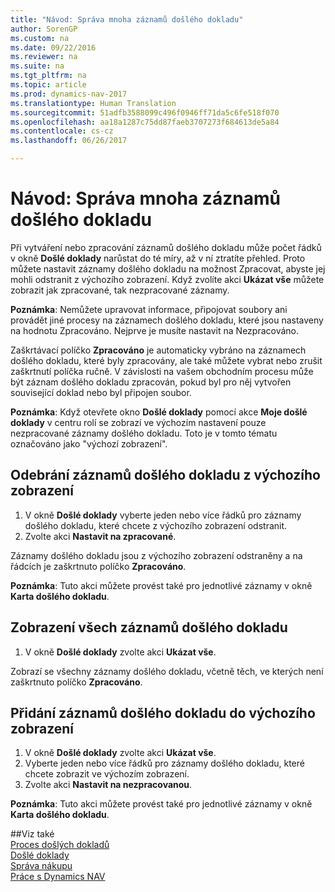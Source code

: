```yaml
---
title: "Návod: Správa mnoha záznamů došlého dokladu"
author: SorenGP
ms.custom: na
ms.date: 09/22/2016
ms.reviewer: na
ms.suite: na
ms.tgt_pltfrm: na
ms.topic: article
ms.prod: dynamics-nav-2017
ms.translationtype: Human Translation
ms.sourcegitcommit: 51adfb3588099c496f0946ff71da5c6fe518f070
ms.openlocfilehash: aa18a1287c75dd87faeb3707273f684613de5a84
ms.contentlocale: cs-cz
ms.lasthandoff: 06/26/2017

---
```


# <a name="how-to-manage-many-incoming-document-records"></a>Návod: Správa mnoha záznamů došlého dokladu
Při vytváření nebo zpracování záznamů došlého dokladu může počet řádků v okně **Došlé doklady** narůstat do té míry, až v ní ztratíte přehled. Proto můžete nastavit záznamy došlého dokladu na možnost Zpracovat, abyste jej mohli odstranit z výchozího zobrazení. Když zvolíte akci **Ukázat vše** můžete zobrazit jak zpracované, tak nezpracované záznamy.

**Poznámka**: Nemůžete upravovat informace, připojovat soubory ani provádět jiné procesy na záznamech došlého dokladu, které jsou nastaveny na hodnotu Zpracováno. Nejprve je musíte nastavit na Nezpracováno.

Zaškrtávací políčko **Zpracováno** je automaticky vybráno na záznamech došlého dokladu, které byly zpracovány, ale také můžete vybrat nebo zrušit zaškrtnutí políčka ručně. V závislosti na vašem obchodním procesu může být záznam došlého dokladu zpracován, pokud byl pro něj vytvořen související doklad nebo byl připojen soubor.

**Poznámka**: Když otevřete okno **Došlé doklady** pomocí akce **Moje došlé doklady** v centru rolí se zobrazí ve výchozím nastavení pouze nezpracované záznamy došlého dokladu. Toto je v tomto tématu označováno jako "výchozí zobrazení".

## <a name="to-remove-incoming-document-records-from-the-default-view"></a>Odebrání záznamů došlého dokladu z výchozího zobrazení
1. V okně **Došlé doklady** vyberte jeden nebo více řádků pro záznamy došlého dokladu, které chcete z výchozího zobrazení odstranit.
2. Zvolte akci **Nastavit na zpracované**.

Záznamy došlého dokladu jsou z výchozího zobrazení odstraněny a na řádcích je zaškrtnuto políčko **Zpracováno**.

**Poznámka**: Tuto akci můžete provést také pro jednotlivé záznamy v okně **Karta došlého dokladu**. 

## <a name="to-view-all-incoming-document-records"></a>Zobrazení všech záznamů došlého dokladu
1. V okně **Došlé doklady** zvolte akci **Ukázat vše**.

Zobrazí se všechny záznamy došlého dokladu, včetně těch, ve kterých není zaškrtnuto políčko **Zpracováno**.

## <a name="to-add-incoming-document-records-to-the-default-view"></a>Přidání záznamů došlého dokladu do výchozího zobrazení
1. V okně **Došlé doklady** zvolte akci **Ukázat vše**.
2. Vyberte jeden nebo více řádků pro záznamy došlého dokladu, které chcete zobrazit ve výchozím zobrazení.
3. Zvolte akci **Nastavit na nezpracovanou**.  

**Poznámka**: Tuto akci můžete provést také pro jednotlivé záznamy v okně **Karta došlého dokladu**.
     
##<a name="see-also"></a>Viz také  
[Proces došlých dokladů](across-process-income-documents.md)  
[Došlé doklady](across-income-documents.md)  
[Správa nákupu](purchasing-manage-purchasing.md)  
[Práce s Dynamics NAV](ui-work-product.md)

